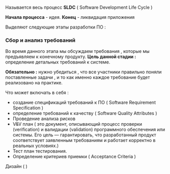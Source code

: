 
Называется весь процесс **SLDC** ( Software Development Life Cycle )

**Начала процесса** - идея. **Конец** - ликвидация приложения 

Выделяют следующие этапы разработки ПО : 

### Сбор и анализ требований

Во время данного этапа мы обсуждаем требования , которые мы предъявляем к конечному продукту. **Цель данной стадии :** определение детальных требований к системе. 

**Обязательно :**  нужно убедиться , что все участники правильно поняли поставленные задачи ,  и то как именно каждое требование будет реализовано на практике.  

Что может включать в себя : 
- создание спецификаций требований к ПО ( Software Requirement  Specification )
- определение требований к качеству ( Software Quality Attributes )
- Проведение анализа рисков
- V&V план ( это документ, описывающий процесс проверки (verification) и валидации (validation) программного обеспечения или системы. Его цель — гарантировать, что разработанный продукт соответствует заявленным требованиям и работает корректно в реальных условиях.)
- Тест план тестирования.
- Определение критериев приемки ( Acceptance Criteria )


Дизайн (  )